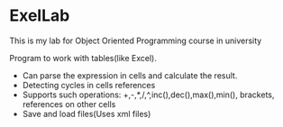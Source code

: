 # ExelLab
This is my lab for Object Oriented Programming course in university

Program to work with tables(like Excel).

- Can parse the expression in cells and calculate the result.
- Detecting cycles in cells references 
- Supports such operations: +,-,*,/,^,inc(),dec(),max(),min(), brackets, references on other cells
- Save and load files(Uses xml files)

